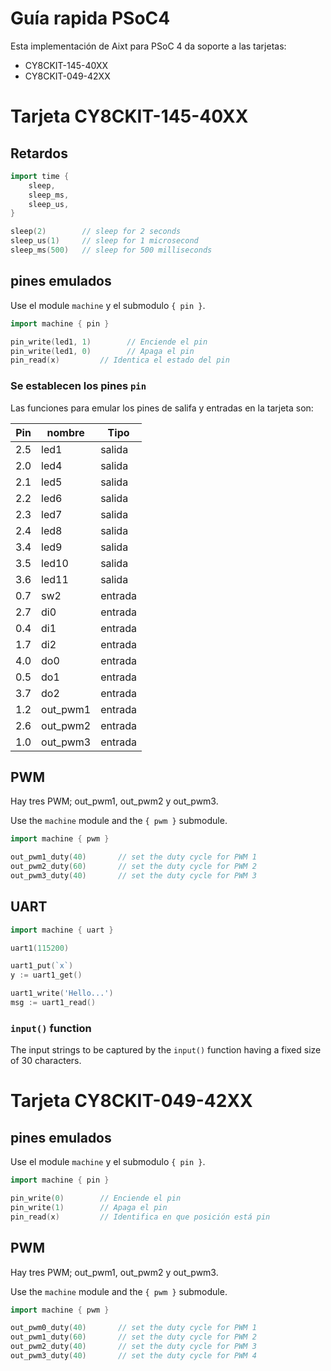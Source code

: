 # Guía rapida PSoC4
Esta implementación de Aixt para PSoC 4 da soporte a las tarjetas:
- CY8CKIT-145-40XX
- CY8CKIT-049-42XX

# Tarjeta CY8CKIT-145-40XX

## Retardos
```go
import time {
	sleep,
	sleep_ms,
	sleep_us,
}

sleep(2)	    // sleep for 2 seconds
sleep_us(1)     // sleep for 1 microsecond
sleep_ms(500)   // sleep for 500 milliseconds
```

## pines emulados
Use el module `machine` y el submodulo `{ pin }`.
```go
import machine { pin }

pin_write(led1, 1)        // Enciende el pin
pin_write(led1, 0)        // Apaga el pin 
pin_read(x)         // Identica el estado del pin
```

### Se establecen los pines `pin` 
Las funciones para emular los pines de salifa y entradas en la tarjeta son: 

Pin | nombre |Tipo    |
--  |-       |-       |
2.5 |led1    |salida
2.0 |led4    |salida
2.1 |led5    |salida
2.2 |led6    |salida
2.3 |led7    |salida
2.4 |led8    |salida
3.4 |led9    |salida
3.5 |led10   |salida
3.6 |led11   |salida
0.7 |sw2     |entrada
2.7 |di0     |entrada
0.4 |di1     |entrada
1.7 |di2     |entrada
4.0 |do0     |entrada
0.5 |do1     |entrada
3.7 |do2     |entrada
1.2 |out_pwm1|entrada
2.6 |out_pwm2|entrada
1.0 |out_pwm3|entrada





## PWM
Hay tres PWM; out_pwm1, out_pwm2 y out_pwm3.

Use the `machine` module and the `{ pwm }` submodule.
```go
import machine { pwm }

out_pwm1_duty(40)       // set the duty cycle for PWM 1
out_pwm2_duty(60)       // set the duty cycle for PWM 2
out_pwm3_duty(40)       // set the duty cycle for PWM 3
```

## UART
```go
import machine { uart }

uart1(115200)

uart1_put(`x`)
y := uart1_get()

uart1_write('Hello...')
msg := uart1_read()
```


### `input()` function
The input strings to be captured by the `input()` function having a fixed size of 30 characters.

# Tarjeta CY8CKIT-049-42XX

## pines emulados
Use el module `machine` y el submodulo `{ pin }`.
```go
import machine { pin }

pin_write(0)        // Enciende el pin
pin_write(1)        // Apaga el pin 
pin_read(x)         // Identifica en que posición está pin
```

## PWM
Hay tres PWM; out_pwm1, out_pwm2 y out_pwm3.

Use the `machine` module and the `{ pwm }` submodule.
```go
import machine { pwm }

out_pwm0_duty(40)       // set the duty cycle for PWM 1
out_pwm1_duty(60)       // set the duty cycle for PWM 2
out_pwm2_duty(40)       // set the duty cycle for PWM 3
out_pwm3_duty(40)       // set the duty cycle for PWM 4
```

